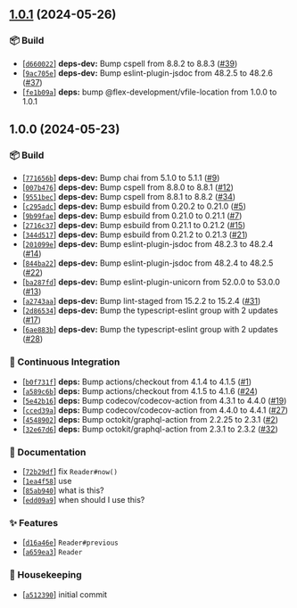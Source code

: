 ## [1.0.1](https://github.com/flex-development/vfile-reader/compare/1.0.0...1.0.1) (2024-05-26)

### :package: Build

- [[`d660022`](https://github.com/flex-development/vfile-reader/commit/d660022600ebfc94236fa77b6e5f543a467cc41e)] **deps-dev:** Bump cspell from 8.8.2 to 8.8.3 ([#39](https://github.com/flex-development/vfile-reader/issues/39))
- [[`9ac705e`](https://github.com/flex-development/vfile-reader/commit/9ac705e0e9e2513877979fa1458dd36637fbfef2)] **deps-dev:** Bump eslint-plugin-jsdoc from 48.2.5 to 48.2.6 ([#37](https://github.com/flex-development/vfile-reader/issues/37))
- [[`fe1b09a`](https://github.com/flex-development/vfile-reader/commit/fe1b09a713f6e6449bd63a90d320bf12e42a0889)] **deps:** bump @flex-development/vfile-location from 1.0.0 to 1.0.1

## 1.0.0 (2024-05-23)

### :package: Build

- [[`771656b`](https://github.com/flex-development/vfile-reader/commit/771656b54c7484d3e1097973afdcdef58faf69a9)] **deps-dev:** Bump chai from 5.1.0 to 5.1.1 ([#9](https://github.com/flex-development/vfile-reader/issues/9))
- [[`007b476`](https://github.com/flex-development/vfile-reader/commit/007b4761bf36785af5e0a052f4e7b140ab0877c6)] **deps-dev:** Bump cspell from 8.8.0 to 8.8.1 ([#12](https://github.com/flex-development/vfile-reader/issues/12))
- [[`9551bec`](https://github.com/flex-development/vfile-reader/commit/9551bec9e97d7c56ab393dc9ef5af8a7901acd93)] **deps-dev:** Bump cspell from 8.8.1 to 8.8.2 ([#34](https://github.com/flex-development/vfile-reader/issues/34))
- [[`c295adc`](https://github.com/flex-development/vfile-reader/commit/c295adc89b36e172176daea32d6d4e826bfd8d01)] **deps-dev:** Bump esbuild from 0.20.2 to 0.21.0 ([#5](https://github.com/flex-development/vfile-reader/issues/5))
- [[`9b99fae`](https://github.com/flex-development/vfile-reader/commit/9b99faebf754e8445f75d1ff98d9e92e4d1bb128)] **deps-dev:** Bump esbuild from 0.21.0 to 0.21.1 ([#7](https://github.com/flex-development/vfile-reader/issues/7))
- [[`2716c37`](https://github.com/flex-development/vfile-reader/commit/2716c37ecf2d1b0749c47d62cf1314ff344441cb)] **deps-dev:** Bump esbuild from 0.21.1 to 0.21.2 ([#15](https://github.com/flex-development/vfile-reader/issues/15))
- [[`344d517`](https://github.com/flex-development/vfile-reader/commit/344d517418688493ada20f1761640371b762b141)] **deps-dev:** Bump esbuild from 0.21.2 to 0.21.3 ([#21](https://github.com/flex-development/vfile-reader/issues/21))
- [[`201099e`](https://github.com/flex-development/vfile-reader/commit/201099e194a39b217b731a6dcf6237125aff7992)] **deps-dev:** Bump eslint-plugin-jsdoc from 48.2.3 to 48.2.4 ([#14](https://github.com/flex-development/vfile-reader/issues/14))
- [[`844ba22`](https://github.com/flex-development/vfile-reader/commit/844ba2206229413cc0c76847f4ece1b49c693f70)] **deps-dev:** Bump eslint-plugin-jsdoc from 48.2.4 to 48.2.5 ([#22](https://github.com/flex-development/vfile-reader/issues/22))
- [[`ba287fd`](https://github.com/flex-development/vfile-reader/commit/ba287fd79d78ac95cccfb5442b5daad6c76f3d42)] **deps-dev:** Bump eslint-plugin-unicorn from 52.0.0 to 53.0.0 ([#13](https://github.com/flex-development/vfile-reader/issues/13))
- [[`a2743aa`](https://github.com/flex-development/vfile-reader/commit/a2743aa19dfb8ed29e9a1c53edf528aa98ac43ae)] **deps-dev:** Bump lint-staged from 15.2.2 to 15.2.4 ([#31](https://github.com/flex-development/vfile-reader/issues/31))
- [[`2d86534`](https://github.com/flex-development/vfile-reader/commit/2d86534fa2aba06267854b824837063f34da8f9b)] **deps-dev:** Bump the typescript-eslint group with 2 updates ([#17](https://github.com/flex-development/vfile-reader/issues/17))
- [[`6ae883b`](https://github.com/flex-development/vfile-reader/commit/6ae883bf6bb4467a1e79cbdc0abd2d99fd3f458a)] **deps-dev:** Bump the typescript-eslint group with 2 updates ([#28](https://github.com/flex-development/vfile-reader/issues/28))

### :robot: Continuous Integration

- [[`b0f731f`](https://github.com/flex-development/vfile-reader/commit/b0f731f42a30dcb83bde9098bd2ff57dc3585905)] **deps:** Bump actions/checkout from 4.1.4 to 4.1.5 ([#1](https://github.com/flex-development/vfile-reader/issues/1))
- [[`a589c6b`](https://github.com/flex-development/vfile-reader/commit/a589c6b05493f833385a386f50572fd26910d799)] **deps:** Bump actions/checkout from 4.1.5 to 4.1.6 ([#24](https://github.com/flex-development/vfile-reader/issues/24))
- [[`5e42b16`](https://github.com/flex-development/vfile-reader/commit/5e42b16f214d38c45865cc438b25b7dcafa50ac0)] **deps:** Bump codecov/codecov-action from 4.3.1 to 4.4.0 ([#19](https://github.com/flex-development/vfile-reader/issues/19))
- [[`cced39a`](https://github.com/flex-development/vfile-reader/commit/cced39a03fb8142b4c65ee63ad8f614c79c1035f)] **deps:** Bump codecov/codecov-action from 4.4.0 to 4.4.1 ([#27](https://github.com/flex-development/vfile-reader/issues/27))
- [[`4548902`](https://github.com/flex-development/vfile-reader/commit/4548902f68ca3e5ca4d1f7a394412240384d9350)] **deps:** Bump octokit/graphql-action from 2.2.25 to 2.3.1 ([#2](https://github.com/flex-development/vfile-reader/issues/2))
- [[`32e67d6`](https://github.com/flex-development/vfile-reader/commit/32e67d6b45673d3a6902e103b2f060e944f28598)] **deps:** Bump octokit/graphql-action from 2.3.1 to 2.3.2 ([#32](https://github.com/flex-development/vfile-reader/issues/32))

### :pencil: Documentation

- [[`72b29df`](https://github.com/flex-development/vfile-reader/commit/72b29df1c3e31986882e53b635a08ce37073e11c)] fix `Reader#now()`
- [[`1ea4f58`](https://github.com/flex-development/vfile-reader/commit/1ea4f583dc9b953cbf9c3e63fa801b8c33cfe5d3)] use
- [[`85ab940`](https://github.com/flex-development/vfile-reader/commit/85ab94023594f8089a10741bd05a571132ec6bf9)] what is this?
- [[`edd09a9`](https://github.com/flex-development/vfile-reader/commit/edd09a93bdbf2619dc4aeafbdf0ee2e0ace222b7)] when should I use this?

### :sparkles: Features

- [[`d16a46e`](https://github.com/flex-development/vfile-reader/commit/d16a46e4243b333b8c0811aa7c329a649d705321)] `Reader#previous`
- [[`a659ea3`](https://github.com/flex-development/vfile-reader/commit/a659ea3aa2d250e8d8ac8cdf3b1ed97ee09c7d2f)] `Reader`

### :house_with_garden: Housekeeping

- [[`a512390`](https://github.com/flex-development/vfile-reader/commit/a512390df6e0b65146ca8d3516622fa1e48a6c21)] initial commit



